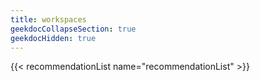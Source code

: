 ```yaml
---
title: workspaces
geekdocCollapseSection: true
geekdocHidden: true
---
```


{{< recommendationList name="recommendationList" >}}
